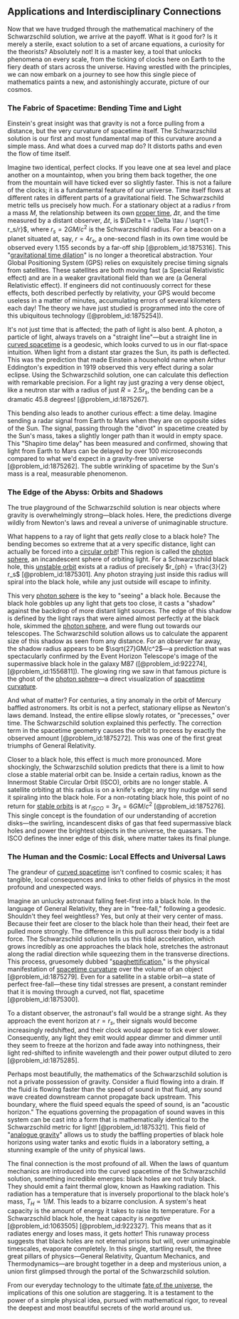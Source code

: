 ## Applications and Interdisciplinary Connections

Now that we have trudged through the mathematical machinery of the Schwarzschild solution, we arrive at the payoff. What is it good for? Is it merely a sterile, exact solution to a set of arcane equations, a curiosity for the theorists? Absolutely not! It is a master key, a tool that unlocks phenomena on every scale, from the ticking of clocks here on Earth to the fiery death of stars across the universe. Having wrestled with the principles, we can now embark on a journey to see how this single piece of mathematics paints a new, and astonishingly accurate, picture of our cosmos.

### The Fabric of Spacetime: Bending Time and Light

Einstein's great insight was that gravity is not a force pulling from a distance, but the very curvature of spacetime itself. The Schwarzschild solution is our first and most fundamental map of this curvature around a simple mass. And what does a curved map do? It distorts paths and even the flow of time itself.

Imagine two identical, perfect clocks. If you leave one at sea level and place another on a mountaintop, when you bring them back together, the one from the mountain will have ticked ever so slightly faster. This is not a failure of the clocks; it is a fundamental feature of our universe. Time itself flows at different rates in different parts of a gravitational field. The Schwarzschild metric tells us precisely how much. For a stationary object at a radius $r$ from a mass $M$, the relationship between its own [proper time](@article_id:191630), $\Delta\tau$, and the time measured by a distant observer, $\Delta t$, is $\Delta t = \Delta \tau / \sqrt{1 - r_s/r}$, where $r_s = 2GM/c^2$ is the Schwarzschild radius. For a beacon on a planet situated at, say, $r=4r_s$, a one-second flash in its own time would be observed every 1.155 seconds by a far-off ship [@problem_id:1875316]. This "[gravitational time dilation](@article_id:161649)" is no longer a theoretical abstraction. Your Global Positioning System (GPS) relies on exquisitely precise timing signals from satellites. These satellites are both moving fast (a Special Relativistic effect) and are in a weaker gravitational field than we are (a General Relativistic effect). If engineers did not continuously correct for these effects, both described perfectly by relativity, your GPS would become useless in a matter of minutes, accumulating errors of several kilometers each day! The theory we have just studied is programmed into the core of this ubiquitous technology ([@problem_id:1875254]).

It's not just time that is affected; the path of light is also bent. A photon, a particle of light, always travels on a "straight line"—but a straight line in [curved spacetime](@article_id:184444) is a geodesic, which looks curved to us in our flat-space intuition. When light from a distant star grazes the Sun, its path is deflected. This was the prediction that made Einstein a household name when Arthur Eddington's expedition in 1919 observed this very effect during a solar eclipse. Using the Schwarzschild solution, one can calculate this deflection with remarkable precision. For a light ray just grazing a very dense object, like a neutron star with a radius of just $R = 2.5 r_s$, the bending can be a dramatic $45.8$ degrees! [@problem_id:1875267].

This bending also leads to another curious effect: a time delay. Imagine sending a radar signal from Earth to Mars when they are on opposite sides of the Sun. The signal, passing through the "divot" in spacetime created by the Sun's mass, takes a slightly longer path than it would in empty space. This "Shapiro time delay" has been measured and confirmed, showing that light from Earth to Mars can be delayed by over 100 microseconds compared to what we'd expect in a gravity-free universe [@problem_id:1875262]. The subtle wrinkling of spacetime by the Sun's mass is a real, measurable phenomenon.

### The Edge of the Abyss: Orbits and Shadows

The true playground of the Schwarzschild solution is near objects where gravity is overwhelmingly strong—black holes. Here, the predictions diverge wildly from Newton's laws and reveal a universe of unimaginable structure.

What happens to a ray of light that gets *really* close to a black hole? The bending becomes so extreme that at a very specific distance, light can actually be forced into a [circular orbit](@article_id:173229)! This region is called the [photon sphere](@article_id:158948), an incandescent sphere of orbiting light. For a Schwarzschild black hole, this [unstable orbit](@article_id:262180) exists at a radius of precisely $r_{ph} = \frac{3}{2} r_s$ [@problem_id:1875301]. Any photon straying just inside this radius will spiral into the black hole, while any just outside will escape to infinity.

This very [photon sphere](@article_id:158948) is the key to "seeing" a black hole. Because the black hole gobbles up any light that gets too close, it casts a "shadow" against the backdrop of more distant light sources. The edge of this shadow is defined by the light rays that were aimed almost perfectly at the black hole, skimmed the [photon sphere](@article_id:158948), and were flung out towards our telescopes. The Schwarzschild solution allows us to calculate the apparent size of this shadow as seen from any distance. For an observer far away, the shadow radius appears to be $\sqrt{27}GM/c^2$—a prediction that was spectacularly confirmed by the Event Horizon Telescope's image of the supermassive black hole in the galaxy M87 ([@problem_id:922274], [@problem_id:1556811]). The glowing ring we saw in that famous picture is the ghost of the [photon sphere](@article_id:158948)—a direct visualization of [spacetime curvature](@article_id:160597).

And what of matter? For centuries, a tiny anomaly in the orbit of Mercury baffled astronomers. Its orbit is not a perfect, stationary ellipse as Newton's laws demand. Instead, the entire ellipse slowly rotates, or "precesses," over time. The Schwarzschild solution explained this perfectly. The correction term in the spacetime geometry causes the orbit to precess by exactly the observed amount [@problem_id:1875272]. This was one of the first great triumphs of General Relativity.

Closer to a black hole, this effect is much more pronounced. More shockingly, the Schwarzschild solution predicts that there is a limit to how close a stable material orbit can be. Inside a certain radius, known as the Innermost Stable Circular Orbit (ISCO), orbits are no longer stable. A satellite orbiting at this radius is on a knife's edge; any tiny nudge will send it spiraling into the black hole. For a non-rotating black hole, this point of no return for [stable orbits](@article_id:176585) is at $r_{ISCO} = 3 r_s = 6GM/c^2$ [@problem_id:1875276]. This single concept is the foundation of our understanding of accretion disks—the swirling, incandescent disks of gas that feed supermassive black holes and power the brightest objects in the universe, the quasars. The ISCO defines the inner edge of this disk, where matter takes its final plunge.

### The Human and the Cosmic: Local Effects and Universal Laws

The grandeur of [curved spacetime](@article_id:184444) isn't confined to cosmic scales; it has tangible, local consequences and links to other fields of physics in the most profound and unexpected ways.

Imagine an unlucky astronaut falling feet-first into a black hole. In the language of General Relativity, they are in "free-fall," following a geodesic. Shouldn't they feel weightless? Yes, but only at their very center of mass. Because their feet are closer to the black hole than their head, their feet are pulled more strongly. The difference in this pull across their body is a tidal force. The Schwarzschild solution tells us this tidal acceleration, which grows incredibly as one approaches the black hole, stretches the astronaut along the radial direction while squeezing them in the transverse directions. This process, gruesomely dubbed "[spaghettification](@article_id:159311)," is the physical manifestation of [spacetime curvature](@article_id:160597) over the volume of an object [@problem_id:1875279]. Even for a satellite in a stable orbit—a state of perfect free-fall—these tiny tidal stresses are present, a constant reminder that it is moving through a curved, not flat, spacetime [@problem_id:1875300].

To a distant observer, the astronaut's fall would be a strange sight. As they approach the event horizon at $r=r_s$, their signals would become increasingly redshifted, and their clock would appear to tick ever slower. Consequently, any light they emit would appear dimmer and dimmer until they seem to freeze at the horizon and fade away into nothingness, their light red-shifted to infinite wavelength and their power output diluted to zero [@problem_id:1875285].

Perhaps most beautifully, the mathematics of the Schwarzschild solution is not a private possession of gravity. Consider a fluid flowing into a drain. If the fluid is flowing faster than the speed of sound in that fluid, any sound wave created downstream cannot propagate back upstream. This boundary, where the fluid speed equals the speed of sound, is an "acoustic horizon." The equations governing the propagation of sound waves in this system can be cast into a form that is mathematically identical to the Schwarzschild metric for light! [@problem_id:1875321]. This field of "[analogue gravity](@article_id:144376)" allows us to study the baffling properties of black hole horizons using water tanks and exotic fluids in a laboratory setting, a stunning example of the unity of physical laws.

The final connection is the most profound of all. When the laws of quantum mechanics are introduced into the curved spacetime of the Schwarzschild solution, something incredible emerges: black holes are not truly black. They should emit a faint thermal glow, known as Hawking radiation. This radiation has a temperature that is inversely proportional to the black hole's mass, $T_H \propto 1/M$. This leads to a bizarre conclusion. A system's heat capacity is the amount of energy it takes to raise its temperature. For a Schwarzschild black hole, the heat capacity is *negative* [@problem_id:1063505] [@problem_id:922327]. This means that as it radiates energy and loses mass, it gets *hotter*! This runaway process suggests that black holes are not eternal prisons but will, over unimaginable timescales, evaporate completely. In this single, startling result, the three great pillars of physics—General Relativity, Quantum Mechanics, and Thermodynamics—are brought together in a deep and mysterious union, a union first glimpsed through the portal of the Schwarzschild solution.

From our everyday technology to the ultimate [fate of the universe](@article_id:158881), the implications of this one solution are staggering. It is a testament to the power of a simple physical idea, pursued with mathematical rigor, to reveal the deepest and most beautiful secrets of the world around us.